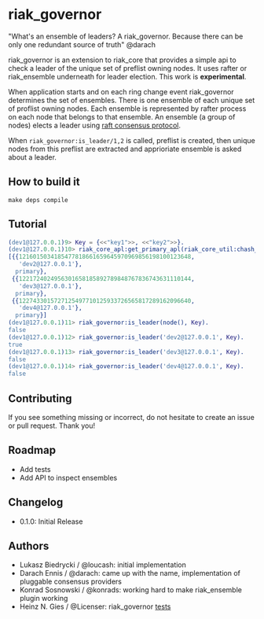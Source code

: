 # riak_governor

"What's an ensemble of leaders? A riak_governor. Because there can be only one redundant source of truth"
@darach

riak_governor is an extension to riak_core that provides a simple api to check a
leader of the unique set of preflist owning nodes. It uses rafter or
riak_ensemble underneath for leader election. This work is **experimental**.

When application starts and on each ring change event riak_governor determines the set of
ensembles. There is one ensemble of each unique set of proflist owning nodes.
Each ensemble is represented by rafter process on each node that belongs to
that ensemble.
An ensemble (a group of nodes) elects a leader using [raft consensus
protocol](https://ramcloud.stanford.edu/wiki/download/attachments/11370504/raft.pdf).

When `riak_governor:is_leader/1,2` is called, preflist is created, then
unique nodes from this preflist are extracted and apprioriate ensemble is asked
about a leader.

## How to build it
`make deps compile`

## Tutorial

```erlang
(dev1@127.0.0.1)9> Key = {<<"key1">>, <<"key2">>}.
(dev1@127.0.0.1)10> riak_core_apl:get_primary_apl(riak_core_util:chash_key(Key), 3, my_service).
[{{1216015034185477818661659645970969856198100123648,
   'dev2@127.0.0.1'},
  primary},
 {{1221724024956301658185892789848767836743631110144,
   'dev3@127.0.0.1'},
  primary},
 {{1227433015727125497710125933726565817289162096640,
   'dev4@127.0.0.1'},
  primary}]
(dev1@127.0.0.1)11> riak_governor:is_leader(node(), Key).
false
(dev1@127.0.0.1)12> riak_governor:is_leader('dev2@127.0.0.1', Key).
true
(dev1@127.0.0.1)13> riak_governor:is_leader('dev3@127.0.0.1', Key).
false
(dev1@127.0.0.1)14> riak_governor:is_leader('dev4@127.0.0.1', Key).
false

```

## Contributing

If you see something missing or incorrect, do not hesitate to create an issue
or pull request. Thank you!

## Roadmap
- Add tests
- Add API to inspect ensembles

## Changelog

- 0.1.0: Initial Release

## Authors

- Lukasz Biedrycki / @loucash: initial implementation
- Darach Ennis / @darach: came up with the name, implementation of pluggable
  consensus providers
- Konrad Sosnowski / @konrads: working hard to make riak_ensemble plugin working
- Heinz N. Gies / @Licenser: riak_governor [tests](https://github.com/Licenser/governor_test)
